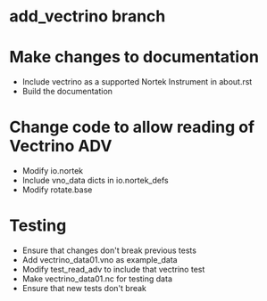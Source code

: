 add_vectrino branch
=======

Make changes to documentation
======
- Include vectrino as a supported Nortek Instrument in about.rst
- Build the documentation


Change code to allow reading of Vectrino ADV
=======
- Modify io.nortek
- Include vno_data dicts in io.nortek_defs 
- Modify rotate.base


Testing
=======
- Ensure that changes don't break previous tests
- Add vectrino_data01.vno as example_data
- Modify test_read_adv to include that vectrino test
- Make vectrino_data01.nc for testing data
- Ensure that new tests don't break
